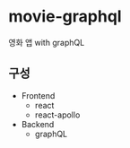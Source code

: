 # movie-graphql

영화 앱 with graphQL

## 구성

- Frontend
  - react
  - react-apollo
- Backend
  - graphQL
